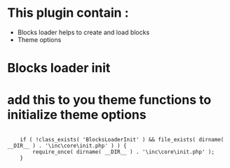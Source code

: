 # This plugin contain : 
- Blocks loader helps to create and load blocks
- Theme options

# Blocks loader init
# add this to you theme functions to initialize theme options

<code>
    if ( !class_exists( 'BlocksLoaderInit' ) && file_exists( dirname( __DIR__ ) . '\inc\core\init.php' ) ) {
        require_once( dirname( __DIR__ ) . '\inc\core\init.php' );
    }
</code>
